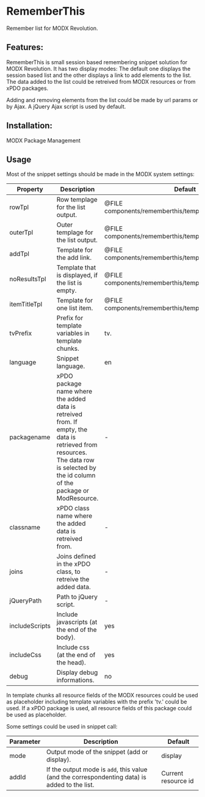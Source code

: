 RememberThis
================================================================================

Remember list for MODX Revolution.

Features:
--------------------------------------------------------------------------------
RememberThis is small session based remembering snippet solution for MODX Revolution. It has two display modes: The default one displays the session based list and the other displays a link to add elements to the list. The data added to the list could be retreived from MODX resources or from xPDO packages. 

Adding and removing elements from the list could be made by url params or by Ajax. A jQuery Ajax script is used by default. 

Installation:
--------------------------------------------------------------------------------
MODX Package Management

Usage
--------------------------------------------------------------------------------

Most of the snippet settings should be made in the MODX system settings:

Property | Description | Default
---- | ----------- | -------
rowTpl | Row templage for the list output. | @FILE components/rememberthis/templates/rowTpl.html
outerTpl | Outer templage for the list output. | @FILE components/rememberthis/templates/outerTpl.html
addTpl | Template for the add link. | @FILE components/rememberthis/templates/addTpl.html
noResultsTpl | Template that is displayed, if the list is empty. | @FILE components/rememberthis/templates/noResultsTpl.html
itemTitleTpl | Template for one list item. | @FILE components/rememberthis/templates/itemTitleTpl.html
tvPrefix | Prefix for template variables in template chunks. | tv.
language | Snippet language. | en
packagename | xPDO package name where the added data is retreived from. If empty, the data is retrieved from resources. The data row is selected by the id column of the package or ModResource. | -
classname | xPDO class name where the added data is retreived from. | -
joins | Joins defined in the xPDO class, to retreive the added data. | -
jQueryPath | Path to jQuery script. | -
includeScripts | Include javascripts (at the end of the body). | yes
includeCss | Include css (at the end of the head). | yes
debug | Display debug informations. | no

In template chunks all resource fields of the MODX resources could be used as placeholder including template variables with the prefix 'tv.' could be used. If a xPDO package is used, all resource fields of this package could be used as placeholder.

Some settings could be used in snippet call:

Parameter | Description | Default
---- | ----------- | -------
mode | Output mode of the snippet (add or display). | display
addId | If the output mode is `add`, this value (and the correspondenting data) is added to the list. | Current resource id